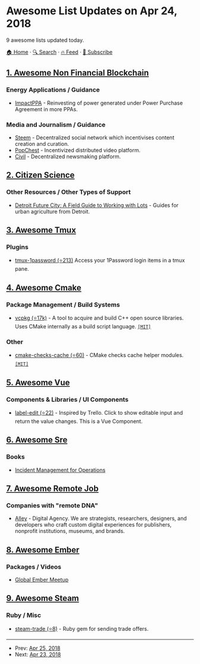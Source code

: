 # Awesome List Updates on Apr 24, 2018

9 awesome lists updated today.

[🏠 Home](/README.md) · [🔍 Search](https://test.trackawesomelist.com/search/) · [🔥 Feed](https://test.trackawesomelist.com/rss.xml) · [📮 Subscribe](https://trackawesomelist.us17.list-manage.com/subscribe?u=d2f0117aa829c83a63ec63c2f&id=36a103854c)



## [1. Awesome Non Financial Blockchain](/content/machinomy/awesome-non-financial-blockchain/README.md)

### Energy Applications / Guidance

*   [ImpactPPA](https://impactppa.com) - Reinvesting of power generated under Power Purchase Agreement in more PPAs.

### Media and Journalism / Guidance

*   [Steem](https://steem.io) - Decentralized social network which incentivises content creation and curation.
*   [PopChest](https://popchest.com) - Incentivized distributed video platform.
*   [Civil](https://joincivil.com) - Decentralized newsmaking platform.

## [2. Citizen Science](/content/dylanrees/citizen-science/README.md)

### Other Resources / Other Types of Support

*   [Detroit Future City: A Field Guide to Working with Lots](https://dfc-lots.com/resources/) - Guides for urban agriculture from Detroit.

## [3. Awesome Tmux](/content/rothgar/awesome-tmux/README.md)

### Plugins

*   [tmux-1password (⭐213)](https://github.com/yardnsm/tmux-1password) Access your 1Password login items in a tmux pane.

## [4. Awesome Cmake](/content/onqtam/awesome-cmake/README.md)

### Package Management / Build Systems

*   [vcpkg (⭐17k)](https://github.com/Microsoft/vcpkg) - A tool to acquire and build C++ open source libraries. Uses CMake internally as a build script language. [`[MIT]`](https://opensource.org/licenses/MIT)

### Other

*   [cmake-checks-cache (⭐60)](https://github.com/cristianadam/cmake-checks-cache) - CMake checks cache helper modules. [`[MIT]`](https://opensource.org/licenses/MIT)

## [5. Awesome Vue](/content/vuejs/awesome-vue/README.md)

### Components & Libraries / UI Components

*   [label-edit (⭐22)](https://github.com/myokyawhtun/label-edit) - Inspired by Trello. Click to show editable input and return the value changes. This is a Vue Component.

## [6. Awesome Sre](/content/dastergon/awesome-sre/README.md)

### Books

*   [Incident Management for Operations](http://shop.oreilly.com/product/0636920036159.do)

## [7. Awesome Remote Job](/content/lukasz-madon/awesome-remote-job/README.md)

### Companies with "remote DNA"

*   [Alley](https://alley.co/jobs/) - Digital Agency. We are strategists, researchers, designers, and developers who craft custom digital experiences for publishers, nonprofit institutions, museums, and brands.

## [8. Awesome Ember](/content/ember-community-russia/awesome-ember/README.md)

### Packages / Videos

*   [Global Ember Meetup](https://vimeo.com/globalembermeetup)

## [9. Awesome Steam](/content/scholtzm/awesome-steam/README.md)

### Ruby / Misc

*   [steam-trade (⭐8)](https://github.com/OmG3r/steam-trade) - Ruby gem for sending trade offers.

---

- Prev: [Apr 25, 2018](/content/2018/04/25/README.md)
- Next: [Apr 23, 2018](/content/2018/04/23/README.md)